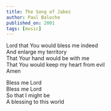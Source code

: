 ```yaml
---
title: The Song of Jabez
author: Paul Baloche
published_on: 2001
tags: [music]
---
```


Lord that You would bless me indeed   
And enlarge my territory   
That Your hand would be with me   
That You would keep my heart from evil   
Amen   

Bless me Lord   
Bless me Lord   
So that I might be   
A blessing to this world  